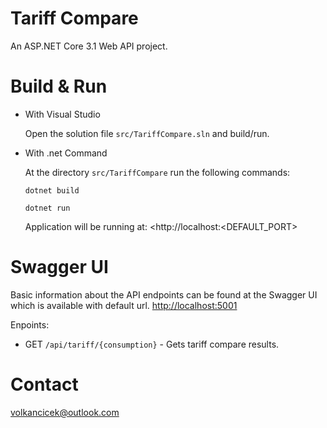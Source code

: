 # Tariff Compare
An ASP.NET Core 3.1 Web API project.

# Build & Run

* With Visual Studio

    Open the solution file <code>src/TariffCompare.sln</code> and build/run.

* With .net Command

    At the directory `src/TariffCompare` run the following commands:

    `dotnet build`

    `dotnet run`

    Application will be running at:
    <http://localhost:<DEFAULT_PORT>


# Swagger UI
Basic information about the API endpoints can be found at the Swagger UI which is available with default url.
<http://localhost:5001>

Enpoints:
- GET `/api/tariff/{consumption}` - Gets tariff compare results.


# Contact
volkancicek@outlook.com
 
